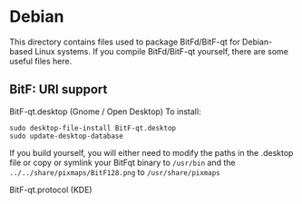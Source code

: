 
Debian
====================
This directory contains files used to package BitFd/BitF-qt
for Debian-based Linux systems. If you compile BitFd/BitF-qt yourself, there are some useful files here.

## BitF: URI support ##


BitF-qt.desktop  (Gnome / Open Desktop)
To install:

	sudo desktop-file-install BitF-qt.desktop
	sudo update-desktop-database

If you build yourself, you will either need to modify the paths in
the .desktop file or copy or symlink your BitFqt binary to `/usr/bin`
and the `../../share/pixmaps/BitF128.png` to `/usr/share/pixmaps`

BitF-qt.protocol (KDE)

